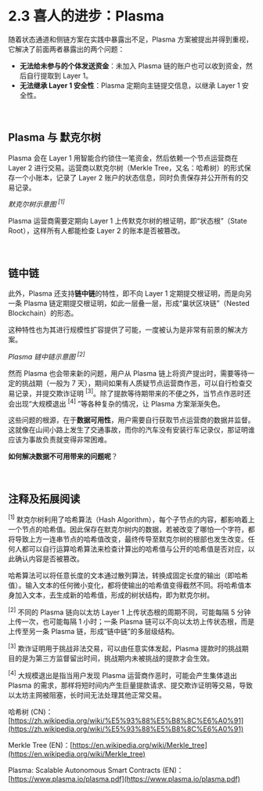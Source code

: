 # 2.3 喜人的进步：Plasma

随着状态通道和侧链方案在实践中暴露出不足，Plasma 方案被提出并得到重视，它解决了前面两者暴露出的两个问题：

-   **无法给未参与的个体发送资金**：未加入 Plasma 链的账户也可以收到资金，然后自行提取到 Layer 1。
-   **无法继承 Layer 1 安全性**：Plasma 定期向主链提交信息，以继承 Layer 1 安全性。

&nbsp;

## Plasma 与 默克尔树

Plasma 会在 Layer 1 用智能合约锁住一笔资金，然后依赖一个节点运营商在 Layer 2 进行交易。运营商以默克尔树（Merkle Tree，又名：哈希树）的形式保存一个小账本，记录了 Layer 2 账户的状态信息，同时负责保存并公开所有的交易记录。

<MdxImg src="https://cdn.myfirst.io/layer2/assets/2.3.1.gif" alt="Merkle Tree.gif" />

_默克尔树示意图 <sup>[1]</sup>_

Plasma 运营商需要定期向 Layer 1 上传默克尔树的根证明，即“状态根”（State Root），这样所有人都能检查 Layer 2 的账本是否被篡改。

&nbsp;

## 链中链

此外，Plasma 还支持**链中链**的特性，即不向 Layer 1 定期提交根证明，而是向另一条 Plasma 链定期提交根证明，如此一层叠一层，形成“巢状区块链”（Nested Blockchain）的形态。

这种特性也为其进行规模性扩容提供了可能，一度被认为是非常有前景的解决方案。

<MdxImg src="https://cdn.myfirst.io/layer2/assets/2.3.2.gif" alt="Plasma Chain.gif" />

_Plasma 链中链示意图 <sup>[2]</sup>_

然而 Plasma 也会带来新的问题，用户从 Plasma 链上将资产提出时，需要等待一定的挑战期（一般为 7 天），期间如果有人质疑节点运营商作恶，可以自行检查交易记录，并提交欺诈证明 <sup>[3]</sup>。除了提款等待期带来的不便之外，当节点作恶时还会出现“大规模退出 <sup>[4]</sup> ”等各种复杂的情况，让 Plasma 方案渐渐失色。

这些问题的根源，在于**数据可用性**，用户需要自行获取节点运营商的数据并监督。这就像在山间小路上发生了交通事故，而你的汽车没有安装行车记录仪，那证明谁应该为事故负责就变得非常困难。

**如何解决数据不可用带来的问题呢**？

&nbsp;

## 注释及拓展阅读

<sup>[1]</sup> 默克尔树利用了哈希算法（Hash Algorithm），每个子节点的内容，都影响着上一个节点的哈希值。因此保存在默克尔树内的数据，若被改变了哪怕一个字符，都将导致上方一连串节点的哈希值改变，最终传导至默克尔树的根部也发生改变。任何人都可以自行运算哈希算法来检查计算出的哈希值与公开的哈希值是否对应，以此确认内容是否被篡改。

哈希算法可以将任意长度的文本通过散列算法，转换成固定长度的输出（即哈希值）。输入文本的任何微小变化，都将使输出的哈希值变得截然不同。将哈希值本身加入文本，去生成新的哈希值，形成的树状结构，即为默克尔树。

<sup>[2]</sup> 不同的 Plasma 链向以太坊 Layer 1 上传状态根的周期不同，可能每隔 5 分钟上传一次，也可能每隔 1 小时；一条 Plasma 链可以不向以太坊上传状态根，而是上传至另一条 Plasma 链，形成“链中链”的多层级结构。

<sup>[3]</sup> 欺诈证明用于挑战非法交易，可以由任意实体发起，Plasma 提款时的挑战期目的是为第三方监督留出时间，挑战期内未被挑战的提款才会生效。

<sup>[4]</sup> 大规模退出是指当用户发现 Plasma 运营商作恶时，可能会产生集体退出 Plasma 的需求，那样将短时间内产生巨量提款请求、提交欺诈证明等交易，导致以太坊主网被阻塞，长时间无法处理其他正常交易。

哈希树 (CN)：[https://zh.wikipedia.org/wiki/%E5%93%88%E5%B8%8C%E6%A0%91](https://zh.wikipedia.org/wiki/%E5%93%88%E5%B8%8C%E6%A0%91)

Merkle Tree (EN)：[https://en.wikipedia.org/wiki/Merkle_tree](https://en.wikipedia.org/wiki/Merkle_tree)

Plasma: Scalable Autonomous Smart Contracts (EN)：[https://www.plasma.io/plasma.pdf](https://www.plasma.io/plasma.pdf)

<GithubAvatar owner='lxdao-official' repo='myfirstlayer2-frontend' path='mdx/zh/2.3-plasma.md' />

<EditChapter url='https://github.com/lxdao-official/myfirstlayer2-frontend/blob/main/mdx/zh/2.3-plasma.md' />

